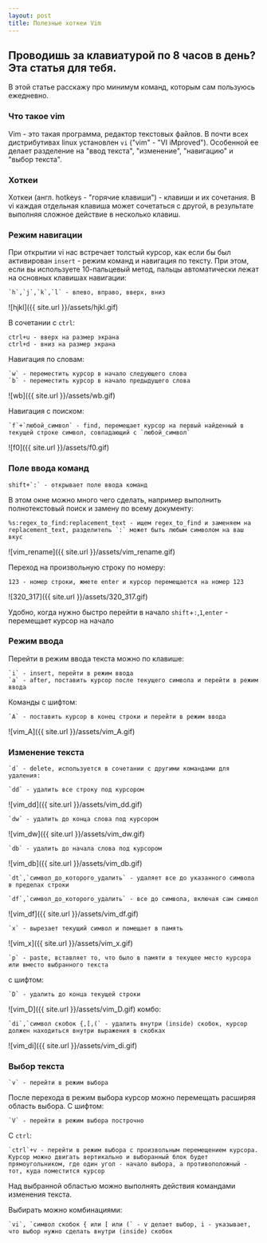 ```yaml
---
layout: post
title: Полезные хоткеи Vim 
---
```


## Проводишь за клавиатурой по 8 часов в день? Эта статья для тебя. 
В этой статье расскажу про минимум команд, которым сам пользуюсь ежедневно.

### Что такое vim
Vim - это такая программа, редактор текстовых файлов. В почти всех дистрибутивах linux установлен `vi` ("vim" - "VI iMproved"). Особенной ее делает разделение на 
"ввод текста", "изменение", "навигацию" и "выбор текста".

### Хоткеи
Хоткеи (англ. hotkeys - "горячие клавиши") - клавиши и их сочетания. В vi каждая отдельная клавиша может сочетаться с другой, в результате выполняя сложное действие в несколько клавиш.

### Режим навигации
При открытии vi нас встречает толстый курсор, как если бы был активирован `insert` - режим команд и навигация по тексту. При этом, если вы используете 10-пальцевый метод, пальцы автоматически лежат на основных клавишах навигации:
```
`h`,`j`,`k`,`l` - влево, вправо, вверх, вниз
```
![hjkl]({{ site.url }}/assets/hjkl.gif)

В сочетании с `ctrl`:
```
ctrl+u - вверх на размер экрана
ctrl+d - вниз на размер экрана
```
Навигация по словам:
```
`w` - переместить курсор в начало следующего слова
`b` - переместить курсор в начало предыдущего слова
```
![wb]({{ site.url }}/assets/wb.gif)

Навигация с поиском:
```
`f`+`любой_символ` - find, перемещает курсор на первый найденный в текущей строке символ, совпадающий с `любой_символ` 
```
![f0]({{ site.url }}/assets/f0.gif)

### Поле ввода команд

```
shift+`:` - открывает поле ввода команд
```
В этом окне можно много чего сделать, например выполнить полнотекстовый поиск и замену по всему документу:
```
%s:regex_to_find:replacement_text - ищем regex_to_find и заменяем на replacement_text, разделитель `:` может быть любым символом на ваш вкус
```
![vim_rename]({{ site.url }}/assets/vim_rename.gif)


Переход на произвольную строку по номеру:
```
123 - номер строки, жмете enter и курсор перемещается на номер 123
```
![320_317]({{ site.url }}/assets/320_317.gif)

Удобно, когда нужно быстро перейти в начало `shift`+`:`,`1`,`enter` - перемещает курсор на начало

### Режим ввода
Перейти в режим ввода текста можно по клавише:
```
`i` - insert, перейти в режим ввода
`a` - after, поставить курсор после текущего символа и перейти в режим ввода
```
Команды с шифтом:
```
`A` - поставить курсор в конец строки и перейти в режим ввода
```
![vim_A]({{ site.url }}/assets/vim_A.gif)

### Изменение текста
```
`d` - delete, используется в сочетании с другими командами для удаления:
```
```
`dd` - удалить все строку под курсором
```
![vim_dd]({{ site.url }}/assets/vim_dd.gif)
```
`dw` - удалить до конца слова под курсором
```
![vim_dw]({{ site.url }}/assets/vim_dw.gif)
```
`db` - удалить до начала слова под курсором
```
![vim_db]({{ site.url }}/assets/vim_db.gif)
```
`dt`,`символ_до_которого_удалить` - удаляет все до указанного символа в пределах строки
```
```
`df`,`символ_до_которого_удалить` - все до символа, включая сам символ
```
![vim_df]({{ site.url }}/assets/vim_df.gif)
```
`x` - вырезает текущий символ и помещает в память
```
![vim_x]({{ site.url }}/assets/vim_x.gif)
```
`p` - paste, вставляет то, что было в памяти в текущее место курсора или вместо выбранного текста
```
с шифтом:
```
`D` - удалить до конца текущей строки
```
![vim_D]({{ site.url }}/assets/vim_D.gif)
комбо:
```
`di`,`символ скобок {,[,(` - удалить внутри (inside) скобок, курсор должен находиться внутри выражения в скобках
```
![vim_di]({{ site.url }}/assets/vim_di.gif)

### Выбор текста
```
`v` - перейти в режим выбора
```
После перехода в режим выбора курсор можно перемещать расширяя область выбора.
С шифтом:
```
`V` - перейти в режим выбора построчно
```
C `ctrl`:
```
`ctrl`+v - перейти в режим выбора с произвольным перемещением курсора. Курсор можно двигать вертикально и выборанный блок будет прямоугольником, где один угол - начало выбора, а противоположный - тот, куда поместится курсор
```
Над выбранной областью можно выполнять действия командами изменения текста.

Выбирать можно комбинациями:
```
`vi`, `символ скобок { или [ или (` - v делает выбор, i - указывает, что выбор нужно сделать внутри (inside) скобок
```
